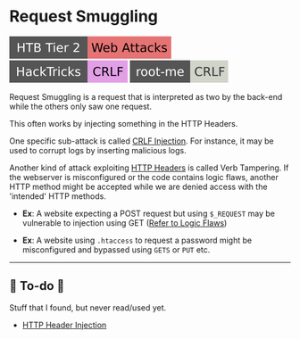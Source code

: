 # Request Smuggling

[![web_attacks](../../../../_badges/htb/web_attacks.svg)](https://academy.hackthebox.com/course/preview/web-attacks)
[![crlf](../../../../_badges/hacktricks/crlf.svg)](https://book.hacktricks.xyz/pentesting-web/crlf-0d-0a)
[![crlf](../../../../_badges/rootme/web_server/crlf.svg)](https://www.root-me.org/en/Challenges/Web-Server/CRLF)

<div class="row row-cols-lg-2"><div>

Request Smuggling is a request that is interpreted as two by the back-end while the others only saw one request.

This often works by injecting something in the HTTP Headers.

One specific sub-attack is called [CRLF Injection](https://en.wikipedia.org/wiki/HTTP_response_splitting). For instance, it may be used to corrupt logs by inserting malicious logs.
</div><div>

Another kind of attack exploiting [HTTP Headers](/operating-systems/networking/protocols/http.md#http-headers) is called Verb Tampering. If the webserver is misconfigured or the code contains logic flaws, another HTTP method might be accepted while we are denied access with the 'intended' HTTP methods.

* **Ex**: A website expecting a POST request but using `$_REQUEST` may be vulnerable to injection using GET ([Refer to Logic Flaws](/cybersecurity/red-team/s2.discovery/techniques/websites/logic_flaws.md#php-_request-logic-flaw))

* **Ex**: A website using `.htaccess` to request a password might be misconfigured and bypassed using `GETS` or `PUT` etc.
</div></div>

<hr class="sep-both">

## 👻 To-do 👻

Stuff that I found, but never read/used yet.

<div class="row row-cols-lg-2"><div>

* [HTTP Header Injection](https://en.wikipedia.org/wiki/HTTP_header_injection)
</div><div>
</div></div>